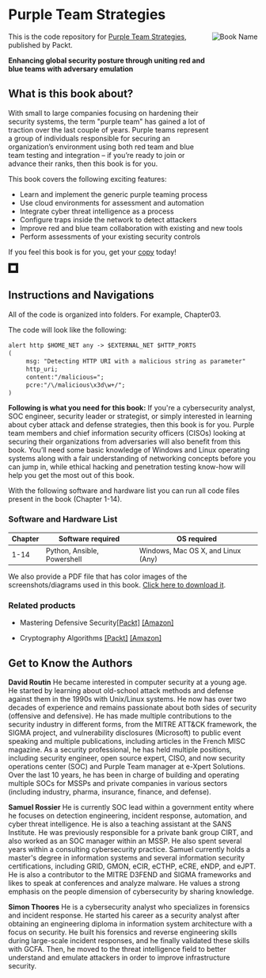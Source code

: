 # Purple Team Strategies

<a href="https://www.packtpub.com/product/purple-team-strategies/9781801074292"><img src="https://static.packt-cdn.com/products/9781801074292/cover/smaller" alt="Book Name" height="256px" align="right"></a>

This is the code repository for [Purple Team Strategies](https://www.packtpub.com/product/purple-team-strategies/9781801074292), published by Packt.

**Enhancing global security posture through uniting red and blue teams with adversary emulation**

## What is this book about?
With small to large companies focusing on hardening their security systems, the term "purple team" has gained a lot of traction over the last couple of years. Purple teams represent a group of individuals responsible for securing an organization’s environment using both red team and blue team testing and integration – if you’re ready to join or advance their ranks, then this book is for you.

This book covers the following exciting features: 
* Learn and implement the generic purple teaming process
* Use cloud environments for assessment and automation
* Integrate cyber threat intelligence as a process
* Configure traps inside the network to detect attackers
* Improve red and blue team collaboration with existing and new tools
* Perform assessments of your existing security controls

If you feel this book is for you, get your [copy](https://www.amazon.com/Purple-Team-Strategies-Enhancing-adversary-ebook/dp/B0B12R8DFJ) today!

<a href="https://www.packtpub.com/?utm_source=github&utm_medium=banner&utm_campaign=GitHubBanner"><img src="https://raw.githubusercontent.com/PacktPublishing/GitHub/master/GitHub.png" alt="https://www.packtpub.com/" border="5" /></a>

## Instructions and Navigations
All of the code is organized into folders. For example, Chapter03.

The code will look like the following:
```
alert http $HOME_NET any -> $EXTERNAL_NET $HTTP_PORTS
(
     msg: "Detecting HTTP URI with a malicious string as parameter"
     http_uri;
     content:"/malicious=";
     pcre:"/\/malicious\x3d\w+/";
)
```

**Following is what you need for this book:**
If you're a cybersecurity analyst, SOC engineer, security leader or strategist, or simply interested in learning about cyber attack and defense strategies, then this book is for you. Purple team members and chief information security officers (CISOs) looking at securing their organizations from adversaries will also benefit from this book. You’ll need some basic knowledge of Windows and Linux operating systems along with a fair understanding of networking concepts before you can jump in, while ethical hacking and penetration testing know-how will help you get the most out of this book.

With the following software and hardware list you can run all code files present in the book (Chapter 1-14).

### Software and Hardware List

| Chapter  | Software required                                                                                  | OS required                        |
| -------- | ---------------------------------------------------------------------------------------------------| -----------------------------------|
| 1-14     | Python, Ansible, Powershell									                                                      | Windows, Mac OS X, and Linux (Any) |


We also provide a PDF file that has color images of the screenshots/diagrams used in this book. [Click here to download it](https://static.packt-cdn.com/downloads/9781801074292_ColorImages.pdf).

### Related products <Other books you may enjoy>
* Mastering Defensive Security[[Packt]](https://www.packtpub.com/product/mastering-defensive-security/9781800208162) [[Amazon]](https://www.amazon.com/Mastering-Defensive-Security-techniques-infrastructure/dp/1800208162)

* Cryptography Algorithms [[Packt]](https://www.packtpub.com/product/cryptography-algorithms/9781789617139) [[Amazon]](https://www.amazon.com/Next-generation-Cryptography-Algorithms-Explained-implementation-ebook/dp/B093Y11H9Q)

## Get to Know the Authors
**David Routin**
He became interested in computer security at a young age. He started by learning about old-school attack methods and defense against them in the 1990s with Unix/Linux systems. He now has over two decades of experience and remains passionate about both sides of security (offensive and defensive). He has made multiple contributions to the security industry in different forms, from the MITRE ATT&CK framework, the SIGMA project, and vulnerability disclosures (Microsoft) to public event speaking and multiple publications, including articles in the French MISC magazine.
As a security professional, he has held multiple positions, including security engineer, open source expert, CISO, and now security operations center (SOC) and Purple Team manager at e-Xpert Solutions. Over the last 10 years, he has been in charge of building and operating multiple SOCs for MSSPs and private companies in various sectors (including industry, pharma, insurance, finance, and defense).

**Samuel Rossier**
He is currently SOC lead within a government entity where he focuses on detection engineering, incident response, automation, and cyber threat intelligence. He is also a teaching assistant at the SANS Institute. He was previously responsible for a private bank group CIRT, and also worked as an SOC manager within an MSSP. He also spent several years within a consulting cybersecurity practice.
Samuel currently holds a master's degree in information systems and several information security certifications, including GRID, GMON, eCIR, eCTHP, eCRE, eNDP, and eJPT.
He is also a contributor to the MITRE D3FEND and SIGMA frameworks and likes to speak at conferences and analyze malware. He values a strong emphasis on the people dimension of cybersecurity by sharing knowledge.

**Simon Thoores**
He is a cybersecurity analyst who specializes in forensics and incident response. He started his career as a security analyst after obtaining an engineering diploma in information system architecture with a focus on security. He built his forensics and reverse engineering skills during large-scale incident responses, and he finally validated these skills with GCFA. Then, he moved to the threat intelligence field to better understand and emulate attackers in order to improve infrastructure security.
